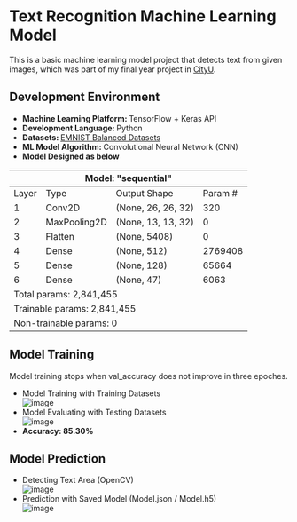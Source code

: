 # Text Recognition Machine Learning Model
This is a basic machine learning model project that detects text from given images, which was part of my final year project in [CityU](http://dspace.cityu.edu.hk/handle/2031/9511).

## Development Environment
- <b>Machine Learning Platform: </b>TensorFlow + Keras API   
- <b>Development Language: </b> Python   
- <b>Datasets: </b>[EMNIST Balanced Datasets](https://www.kaggle.com/datasets/crawford/emnist)   
- <b>ML Model Algorithm: </b>Convolutional Neural Network (CNN)     
- <b>Model Designed as below</b>
<table class="tg">
<thead>
  <tr>
    <th class="tg-0pky" colspan="4">Model: "sequential"</th>
  </tr>
</thead>
<tbody>
  <tr>
    <td class="tg-0pky">Layer</td>
    <td class="tg-0pky">Type</td>
    <td class="tg-0pky">Output Shape</td>
    <td class="tg-0pky">Param #</td>
  </tr>
  <tr>
    <td class="tg-0pky">1</td>
    <td class="tg-0pky">Conv2D</td>
    <td class="tg-0pky">(None, 26, 26, 32)</td>
    <td class="tg-0pky">320</td>
  </tr>
  <tr>
    <td class="tg-0pky">2</td>
    <td class="tg-0pky">MaxPooling2D</td>
    <td class="tg-0pky">(None, 13, 13, 32)</td>
    <td class="tg-0pky">0</td>
  </tr>
  <tr>
    <td class="tg-0pky">3</td>
    <td class="tg-0pky">Flatten</td>
    <td class="tg-0pky">(None, 5408)</td>
    <td class="tg-0pky">0</td>
  </tr>
  <tr>
    <td class="tg-0pky">4</td>
    <td class="tg-0pky">Dense</td>
    <td class="tg-0pky">(None, 512)</td>
    <td class="tg-0pky">2769408</td>
  </tr>
  <tr>
    <td class="tg-0pky">5</td>
    <td class="tg-0pky">Dense</td>
    <td class="tg-0pky">(None, 128)</td>
    <td class="tg-0pky">65664</td>
  </tr>
  <tr>
    <td class="tg-0pky">6</td>
    <td class="tg-0pky">Dense</td>
    <td class="tg-0pky">(None, 47)</td>
    <td class="tg-0pky">6063</td>
  </tr>
  <tr>
    <td class="tg-0pky" colspan="4">Total params: 2,841,455</td>
  </tr>
  <tr>
    <td class="tg-0pky" colspan="4">Trainable params: 2,841,455</td>
  </tr>
  <tr>
    <td class="tg-0pky" colspan="4">Non-trainable params: 0</td>
  </tr>
</tbody>
</table>       
        
        
## Model Training 
Model training stops when val_accuracy does not improve in three epoches.   
- Model Training with Training Datasets    
![image](https://user-images.githubusercontent.com/12388329/162203470-61e762db-3df4-4e97-8ccf-011c2a40e2a6.png)    
- Model Evaluating with Testing Datasets    
![image](https://user-images.githubusercontent.com/12388329/162204147-87702a81-1a87-4386-85f5-f39003302b84.png)
- <b>Accuracy: 85.30%</b>     
     
     
## Model Prediction   
- Detecting Text Area (OpenCV)    
![image](https://user-images.githubusercontent.com/12388329/162204916-65df22ce-5e70-4af1-a684-e6baaf33bd66.png)    
- Prediction with Saved Model (Model.json / Model.h5)  
![image](https://user-images.githubusercontent.com/12388329/162205070-0411e6a6-2758-4166-86ff-62caef3aa1da.png)


